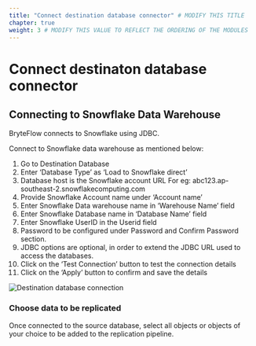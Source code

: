 ```yaml
---
title: "Connect destination database connector" # MODIFY THIS TITLE
chapter: true
weight: 3 # MODIFY THIS VALUE TO REFLECT THE ORDERING OF THE MODULES
---
```


# **Connect destinaton database connector**<!-- MODIFY THIS HEADING -->

## Connecting to Snowflake Data Warehouse <!-- MODIFY THIS SUBHEADING -->
BryteFlow connects to Snowflake using JDBC. 

Connect to Snowflake data warehouse as mentioned below:

1. Go to Destination Database
2. Enter ‘Database Type’ as ‘Load to Snowflake direct’
3. Database host is the Snowflake account URL For eg: abc123.ap-southeast-2.snowflakecomputing.com
4. Provide Snowflake Account name under ‘Account name’
5. Enter Snowflake Data warehouse name in ‘Warehouse Name’ field
6. Enter Snowflake Database name in ‘Database Name’ field
7. Enter Snowflake UserID in the Userid field
8. Password to be configured under Password and Confirm Password section.
9. JDBC options are optional, in order to extend the JDBC URL used to access the databases.
10. Click on the ‘Test Connection’ button to test the connection details
11. Click on the ‘Apply’ button to confirm and save the details


![Destination database connection](/images/SFLKs3.png)
 
 
### Choose data to be replicated <!-- MODIFY THIS HEADING -->
Once connected to the source database, select all objects or objects of your choice to be added to the replication pipeline.
